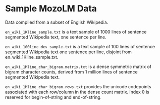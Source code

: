 # Sample MozoLM Data

Data compiled from a subset of English Wikipedia.

`en_wiki_1Kline_sample.txt` is a text sample of 1000 lines of sentence segmented
Wikipedia text, one sentence per line.

`en_wiki_100line_dev_sample.txt` is a text sample of 100 lines of sentence
segmented Wikipedia text one sentence per line, disjoint from
en_wiki_1Kline_sample.txt.

`en_wiki_1Mline_char_bigram.matrix.txt` is a dense symmetric matrix of bigram
character counts, derived from 1 million lines of sentence segmented Wikipedia
text.

`en_wiki_1Mline_char_bigram.rows.txt` provides the unicode codepoints associated
with each row/column in the dense count matrix. Index 0 is reserved for
begin-of-string and end-of-string.
